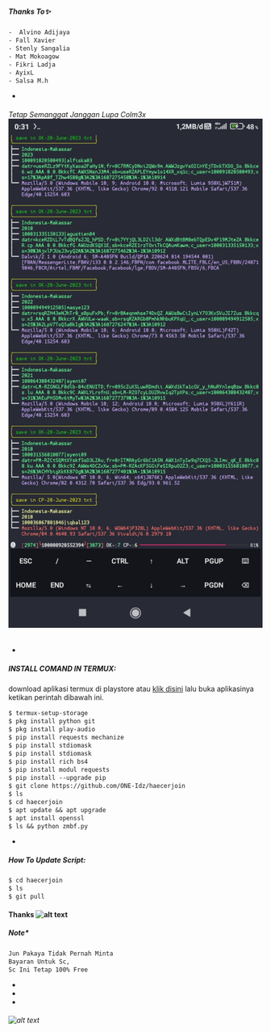 <h5 align="left">Thanks To✨ </h5>
    
    -  Alvino Adijaya
    - Fall Xavier
    - Stenly Sangalia
    - Mat Mokoagow
    - Fikri Ladja
    - AyixL
    - Salsa M.h

-    

###### Tetap Semanggat Janggan Lupa Colm3x ![alt text](https://github.com/ONE-Idz/JunRecode/blob/main/Screenshot_2023-06-21-00-31-59-501_com.termux.jpg?raw=true)
-

<h5 align="left">INSTALL COMAND IN TERMUX:</h5>
download aplikasi termux di playstore atau <a href="https://f-droid.org/repo/com.termux_118.apk">klik disini</a> lalu buka aplikasinya ketikan perintah dibawah ini.


    $ termux-setup-storage
    $ pkg install python git
    $ pkg install play-audio
    $ pip install requests mechanize
    $ pip install stdiomask
    $ pip install stdiomask
    $ pip install rich bs4
    $ pip install modul requests
    $ pip install --upgrade pip
    $ git clone https://github.com/ONE-Idz/haecerjoin
    $ ls
    $ cd haecerjoin
    $ apt update && apt upgrade
    $ apt install openssl
    $ ls && python zmbf.py



-

<h5 align="left">How To Update Script:</h5>


    $ cd haecerjoin
    $ ls
    $ git pull



#### Thanks ![alt text](https://github.com/ONE-Idz/haecerjoin/blob/main/berkah/picc.png?raw=true)
<h5 align="left">Note* </h5>
    
    Jun Pakaya Tidak Pernah Minta
    Bayaran Untuk Sc,
    Sc Ini Tetap 100% Free
    
   
   
- 
- 
- 
###### ![alt text](https://img.shields.io/badge/Whatsapp-Chat-25D366?style=for-the-badge&logo=whatsapp&logoColor=white)
